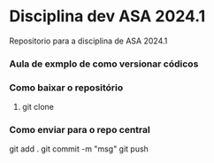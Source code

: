 # Disciplina dev ASA 2024.1
Repositorio para a disciplina de ASA 2024.1

### Aula de exmplo de como versionar códicos

### Como baixar o repositório
1. git clone <REPO>

### Como enviar para o repo central

git add .
git commit -m "msg"
git push
